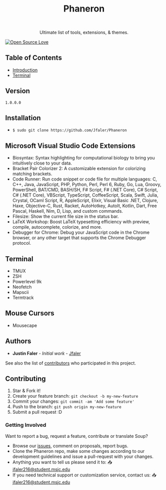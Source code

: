<h1 align="center"> Phaneron </h1> <br>
<p align="center">
  <a href="https://JustinFaler.com">
  </a>
</p>

<p align="center">
  Ultimate list of tools, extensions, & themes.
</p>

[![Open Source Love](https://badges.frapsoft.com/os/v1/open-source.png?v=103)](https://github.com/Jfaler/Phaneron/blob/master/LICENSE.txt)

## Table of Contents

- [Introduction](#introduction)
- [Terminal](#terminal)

## Version
`
1.0.0.0
`

## Installation

* `$ sudo git clone https://github.com/Jfaler/Phaneron`


## Microsoft Visual Studio Code Extensions
- Biosyntax: Syntax highlighting for computational biology to bring you intuitively close to your data.
- Bracket Pair Colorizer 2: A customizable extension for colorizing matching brackets.
- Code Runner: Run code snippet or code file for multiple languages: C, C++, Java, JavaScript, PHP, Python, Perl, Perl 6, Ruby, Go, Lua, Groovy, PowerShell, BAT/CMD, BASH/SH, F# Script, F# (.NET Core), C# Script, C# (.NET Core), VBScript, TypeScript, CoffeeScript, Scala, Swift, Julia, Crystal, OCaml Script, R, AppleScript, Elixir, Visual Basic .NET, Clojure, Haxe, Objective-C, Rust, Racket, AutoHotkey, AutoIt, Kotlin, Dart, Free Pascal, Haskell, Nim, D, Lisp, and custom commands.
- Filesize: Show the current file size in the status bar.
- LaTeX Workshop: Boost LaTeX typesetting efficiency with preview, compile, autocomplete, colorize, and more.
- Debugger for Chrome: Debug your JavaScript code in the Chrome browser, or any other target that supports the Chrome Debugger protocol.

## Terminal 
- TMUX
- ZSH
- Powerlevel 9k
- Neofetch
- Mapscii
- Termtrack

## Mouse Cursors
- Mousecape 


## Authors

* **Justin Faler** - *Initial work* - [Jfaler](https://github.com/Jfaler)

See also the list of [contributors](https://github.com/Jfaler/Phaneron/contributors) who participated in this project.


## Contributing

1. Star & Fork it!
2. Create your feature branch: `git checkout -b my-new-feature`
3. Commit your changes: `git commit -am 'Add some feature'`
4. Push to the branch: `git push origin my-new-feature`
5. Submit a pull request :D

### Getting Involved

Want to report a bug, request a feature, contribute or translate Soup?

* Browse our [issues](https://github.com/Jfaler/Phaneron/issues), comment on proposals, report bugs.
* Clone the Phaneron repo, make some changes according to our development guidelines and issue a pull-request with your changes.
* Anything you want to tell us please send it to: 📥 [jfaler216@student.msjc.edu](mailto:jfaler216@student.msjc.edu)
* If you need technical support or customization service, contact us: 📥 [jfaler216@student.msjc.edu](mailto:jfaler216@student.msjc.edu)

